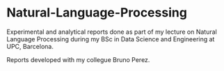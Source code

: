 # Natural-Language-Processing

Experimental and analytical reports done as part of my lecture on Natural Language Processing during my BSc in Data Science and Engineering at UPC, Barcelona.

Reports developed with my collegue Bruno Perez.
